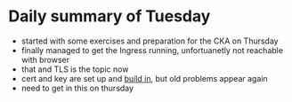 # Daily summary of Tuesday

- started with some exercises and preparation for the CKA on Thursday
- finally managed to get the Ingress running, unfortuanetly not reachable with browser
- that and TLS is the topic now
- cert and key are set up and [build in](https://snyk.io/blog/setting-up-ssl-tls-for-kubernetes-ingress/), but old problems appear again
- need to get in this on thursday